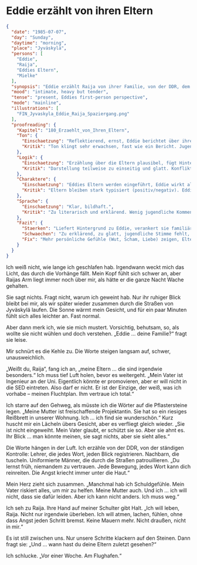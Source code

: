 # Eddie erzählt von ihren Eltern

```json
{
  "date": "1985-07-07",
  "day": "Sunday",
  "daytime": "morning",
  "place": "Jyväskylä",
  "persons": [
    "Eddie",
    "Raija",
    "Eddies Eltern",
    "Mielke"
  ],
  "synopsis": "Eddie erzählt Raija von ihrer Familie, von der DDR, dem Abschied am Flughafen Schönefeld und ihren Schuldgefühlen. Raija reagiert bewegt und tröstet sie.",
  "mood": "intimate, heavy but tender",
  "tense": "present, Eddies first-person perspective",
  "mode": "mainline",
  "illustrations": [
    "FIN_Jyvaskyla_Eddie_Raija_Spaziergang.png"
  ],
  "proofreading": {
    "Kapitel": "180_Erzaehlt_von_Ihren_Eltern",
    "Ton": {
      "Einschaetzung": "Reflektierend, ernst, Eddie berichtet über ihre Eltern.",
      "Kritik": "Ton klingt sehr erwachsen, fast wie ein Bericht. Jugendlich-ungefilterte Emotionen fehlen streckenweise."
    },
    "Logik": {
      "Einschaetzung": "Erzählung über die Eltern plausibel, fügt Hintergrundwissen hinzu.",
      "Kritik": "Darstellung teilweise zu einseitig und glatt. Konflikte oder widersprüchliche Gefühle kommen zu kurz."
    },
    "Charaktere": {
      "Einschaetzung": "Eddies Eltern werden eingeführt, Eddie wirkt als Vermittlerin.",
      "Kritik": "Eltern bleiben stark typisiert (positiv/negativ). Eddies persönliche Reibung mit ihnen könnte stärker gezeigt werden."
    },
    "Sprache": {
      "Einschaetzung": "Klar, bildhaft.",
      "Kritik": "Zu literarisch und erklärend. Wenig jugendliche Kommentare oder spontane Gedanken, Sprache wirkt zu erwachsen."
    },
    "Fazit": {
      "Staerken": "Liefert Hintergrund zu Eddie, verankert sie familiär, gibt Tiefe.",
      "Schwaechen": "Zu erklärend, zu glatt, jugendliche Stimme fehlt, Eltern bleiben Typen.",
      "Fix": "Mehr persönliche Gefühle (Wut, Scham, Liebe) zeigen, Eltern widersprüchlicher darstellen, Sprache lockern und jugendlicher machen."
    }
  }
}
```

Ich weiß nicht, wie lange ich geschlafen hab. Irgendwann weckt mich das Licht,
das durch die Vorhänge fällt. Mein Kopf fühlt sich schwer an, aber Raijas Arm
liegt immer noch über mir, als hätte er die ganze Nacht Wache gehalten.

Sie sagt nichts. Fragt nicht, warum ich geweint hab. Nur ihr ruhiger Blick
bleibt bei mir, als wir später wieder zusammen durch die Straßen von Jyväskylä
laufen. Die Sonne wärmt mein Gesicht, und für ein paar Minuten fühlt sich alles
leichter an. Fast normal.

Aber dann merk ich, wie sie mich mustert. Vorsichtig, behutsam, so, als wollte
sie nicht wühlen und doch verstehen. „Eddie … deine Familie?“ fragt sie leise.

Mir schnürt es die Kehle zu. Die Worte steigen langsam auf, schwer,
unausweichlich.

„Weißt du, Raija“, fang ich an, „meine Eltern … die sind irgendwie besonders.“
Ich muss tief Luft holen, bevor es weitergeht. „Mein Vater ist Ingenieur an der
Uni. Eigentlich könnte er promovieren, aber er will nicht in die SED eintreten.
Also darf er nicht. Er ist der Einzige, der weiß, was ich vorhabe – meinen
Fluchtplan. Ihm vertraue ich total.“

Ich starre auf den Gehweg, als müsste ich die Wörter auf die Pflastersteine
legen. „Meine Mutter ist freischaffende Projektantin. Sie hat so ein riesiges
Reißbrett in unserer Wohnung. Ich … ich find sie wunderschön.“ Kurz huscht mir
ein Lächeln übers Gesicht, aber es verfliegt gleich wieder. „Sie ist nicht
eingeweiht. Mein Vater glaubt, er schützt sie so. Aber sie ahnt es. Ihr Blick …
man könnte meinen, sie sagt nichts, aber sie sieht alles.“

Die Worte hängen in der Luft. Ich erzähle von der DDR, von der ständigen
Kontrolle: Lehrer, die jedes Wort, jeden Blick registrieren. Nachbarn, die
tuscheln. Uniformierte Männer, die durch die Straßen patrouillieren. „Du lernst
früh, niemandem zu vertrauen. Jede Bewegung, jedes Wort kann dich reinreiten.
Die Angst kriecht immer unter die Haut.“

Mein Herz zieht sich zusammen. „Manchmal hab ich Schuldgefühle. Mein Vater
riskiert alles, um mir zu helfen. Meine Mutter auch. Und ich … ich will nicht,
dass sie dafür leiden. Aber ich kann nicht anders. Ich muss weg.“

Ich seh zu Raija. Ihre Hand auf meiner Schulter gibt Halt. „Ich will leben,
Raija. Nicht nur irgendwie überleben. Ich will atmen, lachen, fühlen, ohne dass
Angst jeden Schritt bremst. Keine Mauern mehr. Nicht draußen, nicht in mir.“

Es ist still zwischen uns. Nur unsere Schritte klackern auf den Steinen. Dann
fragt sie: „Und … wann hast du deine Eltern zuletzt gesehen?“

Ich schlucke. „Vor einer Woche. Am Flughafen.“
